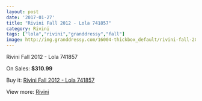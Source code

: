 ```yaml
---
layout: post
date: '2017-01-27'
title: "Rivini Fall 2012 - Lola 741857"
category: Rivini
tags: ["lola","rivini","granddressy","fall"]
image: http://img.granddressy.com/16004-thickbox_default/rivini-fall-2012-lola-741857.jpg
---
```

Rivini Fall 2012 - Lola 741857

On Sales: **$310.99**
<a href="https://www.granddressy.com/en/rivini/15014-rivini-fall-2012-lola-741857.html"><amp-img layout="responsive" width="600" height="600" src="//img.granddressy.com/16004-thickbox_default/rivini-fall-2012-lola-741857.jpg" alt="Rivini Fall 2012 - Lola 741857 0" /></a>

Buy it: [Rivini Fall 2012 - Lola 741857](https://www.granddressy.com/en/rivini/15014-rivini-fall-2012-lola-741857.html "Rivini Fall 2012 - Lola 741857")

View more: [Rivini](https://www.granddressy.com/en/94-rivini "Rivini")